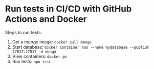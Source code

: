 # Run tests in CI/CD with GitHub Actions and Docker

Steps to run tests:
1. Get a mongo image: `docker pull mongo`
2. Start database: `docker container run --name mydatabase --publish 27017:27017 -d mongo`
3. View containers: `docker ps`
4. Run tests: `npm test`